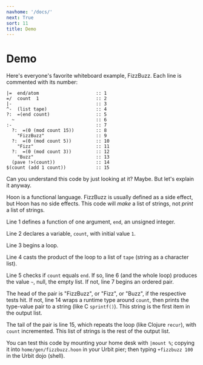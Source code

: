 ```yaml
---
navhome: '/docs/'
next: True
sort: 11
title: Demo
---
```


# Demo

Here's everyone's favorite whiteboard example, FizzBuzz. Each line is commented
with its number:

    |=  end/atom                     :: 1
    =/  count  1                     :: 2
    |-                               :: 3
    ^-  (list tape)                  :: 4
    ?:  =(end count)                 :: 5
      ~                              :: 6
    :-                               :: 7
      ?:  =(0 (mod count 15))        :: 8
        "FizzBuzz"                   :: 9
      ?:  =(0 (mod count 5))         :: 10
        "Fizz"                       :: 11
      ?:  =(0 (mod count 3))         :: 12
        "Buzz"                       :: 13
      (pave !>(count))               :: 14
    $(count (add 1 count))           :: 15

Can you understand this code by just looking at it? Maybe. But let's explain it
anyway.

Hoon is a functional language. FizzBuzz is usually defined as a side effect, but
Hoon has no side effects. This code will *make* a list of strings, not *print* a
list of strings.

Line 1 defines a function of one argument, `end`, an unsigned integer.

Line 2 declares a variable, `count`, with initial value `1`.

Line 3 begins a loop.

Line 4 casts the product of the loop to a list of `tape` (string as a character
list).

Line 5 checks if `count` equals `end`. If so, line 6 (and the whole loop)
produces the value `~`, null, the empty list. If not, line 7 begins an ordered
pair.

The head of the pair is "FizzBuzz", or "Fizz", or "Buzz", if the respective
tests hit. If not, line 14 wraps a runtime type around `count`, then prints the
type-value pair to a string (like C `sprintf()`). This string is the first item
in the output list.

The tail of the pair is line 15, which repeats the loop (like Clojure `recur`),
with `count` incremented. This list of strings is the rest of the output list.

You can test this code by mounting your home desk with `|mount %`; copying it
into `home/gen/fizzbuzz.hoon` in your Urbit pier; then typing `+fizzbuzz 100` in
the Urbit dojo (shell).
